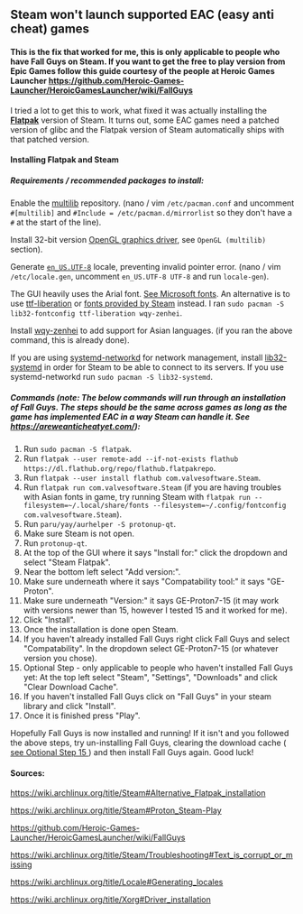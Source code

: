 ## Steam won't launch supported EAC (easy anti cheat) games
#### This is the fix that worked for me, this is only applicable to people who have Fall Guys on Steam. If you want to get the free to play version from Epic Games follow this guide courtesy of the people at Heroic Games Launcher https://github.com/Heroic-Games-Launcher/HeroicGamesLauncher/wiki/FallGuys

I tried a lot to get this to work, what fixed it was actually installing the [**Flatpak**](https://wiki.archlinux.org/title/Flatpak) version of Steam. It turns out, some EAC games need a patched version of glibc and the Flatpak version of Steam automatically ships with that patched version.

#### Installing Flatpak and Steam
##### Requirements / recommended packages to install:
Enable the [multilib](https://wiki.archlinux.org/title/Official_repositories#multilib) repository. (nano / vim `/etc/pacman.conf` and uncomment `#[multilib]` and `#Include = /etc/pacman.d/mirrorlist` so they don't have a `#` at the start of the line).

Install 32-bit version [OpenGL graphics driver](https://wiki.archlinux.org/title/Xorg#Driver_installation), see `OpenGL (multilib)` section).

Generate [`en_US.UTF-8`](https://wiki.archlinux.org/title/Locale#Generating_locales) locale, preventing invalid pointer error. (nano / vim `/etc/locale.gen`, uncomment `en_US.UTF-8 UTF-8` and run `locale-gen`).

The GUI heavily uses the Arial font. [See Microsoft fonts](https://wiki.archlinux.org/title/Microsoft_fonts). An alternative is to use [ttf-liberation](https://archlinux.org/packages/?name=ttf-liberation) or [fonts provided by Steam](https://wiki.archlinux.org/title/Steam/Troubleshooting#Text_is_corrupt_or_missing) instead. I ran `sudo pacman -S lib32-fontconfig ttf-liberation wqy-zenhei`.

Install [wqy-zenhei](https://archlinux.org/packages/?name=wqy-zenhei) to add support for Asian languages. (if you ran the above command, this is already done).

If you are using [systemd-networkd](https://wiki.archlinux.org/title/Systemd-networkd) for network management, install [lib32-systemd](https://archlinux.org/packages/?name=lib32-systemd) in order for Steam to be able to connect to its servers. If you use systemd-networkd run `sudo pacman -S lib32-systemd`.

##### Commands (note: The below commands will run through an installation of Fall Guys. The steps should be the same across games as long as the game has implemented EAC in a way Steam can handle it. See https://areweanticheatyet.com/):

1. Run `sudo pacman -S flatpak`.
2. Run `flatpak --user remote-add --if-not-exists flathub https://dl.flathub.org/repo/flathub.flatpakrepo`.
3. Run `flatpak --user install flathub com.valvesoftware.Steam`.
4. Run `flatpak run com.valvesoftware.Steam` (if you are having troubles with Asian fonts in game, try running Steam with `flatpak run --filesystem=~/.local/share/fonts --filesystem=~/.config/fontconfig  com.valvesoftware.Steam`).
5. Run `paru/yay/aurhelper -S protonup-qt`.
6. Make sure Steam is not open.
7. Run `protonup-qt`.
8. At the top of the GUI where it says "Install for:" click the dropdown and select "Steam Flatpak".
9. Near the bottom left select "Add version:".
10. Make sure underneath where it says "Compatability tool:" it says "GE-Proton".
11. Make sure underneath "Version:" it says GE-Proton7-15 (it may work with versions newer than 15, however I tested 15 and it worked for me).
12. Click "Install".
13. Once the installation is done open Steam.
14. If you haven't already installed Fall Guys right click Fall Guys and select "Compatability". In the dropdown select GE-Proton7-15 (or whatever version you chose).
15. <a id=optional-step-15> Optional Step - only applicable to people who haven't installed Fall Guys yet: At the top left select "Steam", "Settings", "Downloads" and click "Clear Download Cache".
16. If you haven't installed Fall Guys click on "Fall Guys" in your steam library and click "Install".
17. Once it is finished press "Play".

Hopefully Fall Guys is now installed and running! If it isn't and you followed the above steps, try un-installing Fall Guys, clearing the download cache (<a href=#optional-step-15> see Optional Step 15 </a>) and then install Fall Guys again. Good luck!
#### Sources:
https://wiki.archlinux.org/title/Steam#Alternative_Flatpak_installation

https://wiki.archlinux.org/title/Steam#Proton_Steam-Play

https://github.com/Heroic-Games-Launcher/HeroicGamesLauncher/wiki/FallGuys

https://wiki.archlinux.org/title/Steam/Troubleshooting#Text_is_corrupt_or_missing

https://wiki.archlinux.org/title/Locale#Generating_locales

https://wiki.archlinux.org/title/Xorg#Driver_installation
